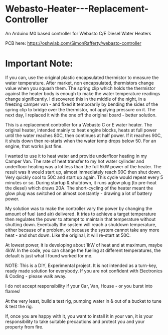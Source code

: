 # Webasto-Heater---Replacement-Controller
An Arduino M0 based controller for Webasto C/E Diesel Water Heaters

PCB here: https://oshwlab.com/SimonRafferty/webasto-controller

# Important Note:
If you can, use the original plastic encapsulated thermistor to measure the water temperature.  After market, non encapsulated, thermistors change value when you squash them.  The spring clip which holds the thermistor against the heater body is enough to make the water temperature readings change significantly.
I discovered this in the middle of the night, in a freezing camper van - and fixed it temporarily by bending the sides of the spring clip to bridge over the thermistor, not applying pressure on it.  The next day, I replaced it with the one off the original board - better solution.

This is a replacement controller for a Webasto C or E water heater. The original heater, intended mainly to heat engine blocks, heats at full power until the water reaches 80C, then continues at half power. If it reaches 90C, it shuts down then re-starts when the water temp drops below 50. For an engine, that works just fine.

I wanted to use it to heat water and provide underfloor heating in my Camper Van. The rate of heat transfer to my hot water cylinder and underfloor heating was a lot less than the full 5kW power of the heater. The result was it would start up, almost immediately reach 90C then shut down. Very quickly cool to 50C and start up again. This cycle would repeat every 5 minutes or so. During startup & shutdown, it runs aglow plug (to pre-heat the diesel) which draws 20A. The short-cycling of the heater meant the glow plug was switched on almost constantly - drawing a lot of battery power.

My solution was to make the controller vary the power by changing the amount of fuel (and air) delivered. It tries to achieve a target temperature then regulates the power to attempt to maintain that temperature without shutting down. Eventually the system will reach a shutdown temperature, either because of a problem, or because the system cannot take any more heat - and shut down. Like the original, it will re-start at 50C.

At lowest power, it is developing about 1kW of heat and at maximum, maybe 4kW. In the code, you can change the fueling at different temperatures, the default is just what I found worked for me.

NOTE:
This is a DIY, Experimental project.  It is not intended as a turn-key, ready made solution for everybody.  If you are not confident with Electronics & Coding - please walk away.  

I do not accept responsibility if your Car, Van, House - or you burst into flames!  

At the very least, build a test rig, pumping water in & out of a bucket to tune & test the rig.  

If, once you are happy with it, you want to install it in your van, it is your responsibility to take suitable precautions and protect you and your property from fire.
